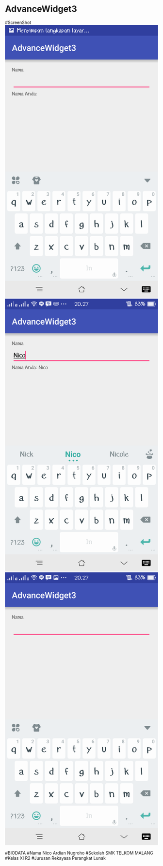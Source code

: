 # AdvanceWidget3


#ScreenShot
  ![Picture](https://github.com/NicoAN42/AdvanceWidget3/blob/master/3%20(1).png "")
  ![Picture](https://github.com/NicoAN42/AdvanceWidget3/blob/master/3%20(2).png "")
  ![Picture](https://github.com/NicoAN42/AdvanceWidget3/blob/master/3%20(3).png "")


#BIODATA
#Nama 
  Nico Ardian Nugroho
#Sekolah
  SMK TELKOM MALANG
#Kelas
  XI R2
#Jurusan
  Rekayasa Perangkat Lunak

